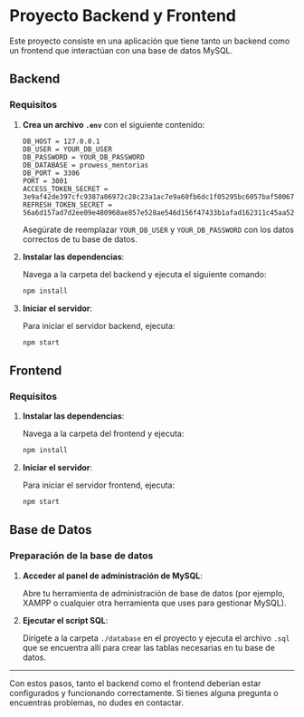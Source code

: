 # Proyecto Backend y Frontend

Este proyecto consiste en una aplicación que tiene tanto un backend como un frontend que interactúan con una base de datos MySQL.

## Backend

### Requisitos

1. **Crea un archivo `.env`** con el siguiente contenido:

    ```env
    DB_HOST = 127.0.0.1
    DB_USER = YOUR_DB_USER
    DB_PASSWORD = YOUR_DB_PASSWORD
    DB_DATABASE = prowess_mentorias
    DB_PORT = 3306
    PORT = 3001
    ACCESS_TOKEN_SECRET = 3e9af42de397cfc9387a06972c28c23a1ac7e9a60fb6dc1f05295bc6057baf500672d4a13db5d04ea84bbc4c5679164a7723f3d49f516bb73dc3df6e3b768c8e
    REFRESH_TOKEN_SECRET = 56a6d157ad7d2ee09e480960ae857e528ae546d156f47433b1afad162311c45aa520697b65d13a5c72891f6145ab1f2675886fc124027dc95f86073dd8fe1462
    ```

    Asegúrate de reemplazar `YOUR_DB_USER` y `YOUR_DB_PASSWORD` con los datos correctos de tu base de datos.

2. **Instalar las dependencias**:

    Navega a la carpeta del backend y ejecuta el siguiente comando:

    ```bash
    npm install
    ```

3. **Iniciar el servidor**:

    Para iniciar el servidor backend, ejecuta:

    ```bash
    npm start
    ```

## Frontend

### Requisitos

1. **Instalar las dependencias**:

    Navega a la carpeta del frontend y ejecuta:

    ```bash
    npm install
    ```

2. **Iniciar el servidor**:

    Para iniciar el servidor frontend, ejecuta:

    ```bash
    npm start
    ```

## Base de Datos

### Preparación de la base de datos

1. **Acceder al panel de administración de MySQL**:

    Abre tu herramienta de administración de base de datos (por ejemplo, XAMPP o cualquier otra herramienta que uses para gestionar MySQL).

2. **Ejecutar el script SQL**:

    Dirígete a la carpeta `./database` en el proyecto y ejecuta el archivo `.sql` que se encuentra allí para crear las tablas necesarias en tu base de datos.

---

Con estos pasos, tanto el backend como el frontend deberían estar configurados y funcionando correctamente. Si tienes alguna pregunta o encuentras problemas, no dudes en contactar.

